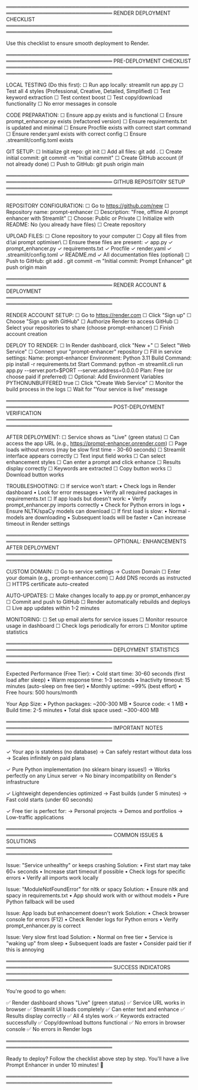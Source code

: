 ═══════════════════════════════════════════════════════════════════════════════
                    RENDER DEPLOYMENT CHECKLIST
═══════════════════════════════════════════════════════════════════════════════

Use this checklist to ensure smooth deployment to Render.

═══════════════════════════════════════════════════════════════════════════════
PRE-DEPLOYMENT CHECKLIST
═══════════════════════════════════════════════════════════════════════════════

LOCAL TESTING (Do this first):
  ☐ Run app locally: streamlit run app.py
  ☐ Test all 4 styles (Professional, Creative, Detailed, Simplified)
  ☐ Test keyword extraction
  ☐ Test context boost
  ☐ Test copy/download functionality
  ☐ No error messages in console

CODE PREPARATION:
  ☐ Ensure app.py exists and is functional
  ☐ Ensure prompt_enhancer.py exists (refactored version)
  ☐ Ensure requirements.txt is updated and minimal
  ☐ Ensure Procfile exists with correct start command
  ☐ Ensure render.yaml exists with correct config
  ☐ Ensure .streamlit/config.toml exists

GIT SETUP:
  ☐ Initialize git repo: git init
  ☐ Add all files: git add .
  ☐ Create initial commit: git commit -m "Initial commit"
  ☐ Create GitHub account (if not already done)
  ☐ Push to GitHub: git push origin main

═══════════════════════════════════════════════════════════════════════════════
GITHUB REPOSITORY SETUP
═══════════════════════════════════════════════════════════════════════════════

REPOSITORY CONFIGURATION:
  ☐ Go to https://github.com/new
  ☐ Repository name: prompt-enhancer
  ☐ Description: "Free, offline AI prompt enhancer with Streamlit"
  ☐ Choose: Public or Private
  ☐ Initialize with README: No (you already have files)
  ☐ Create repository

UPLOAD FILES:
  ☐ Clone repository to your computer
  ☐ Copy all files from d:\ai prompt optimiser\ 
  ☐ Ensure these files are present:
      ✓ app.py
      ✓ prompt_enhancer.py
      ✓ requirements.txt
      ✓ Procfile
      ✓ render.yaml
      ✓ .streamlit/config.toml
      ✓ README.md
      ✓ All documentation files (optional)
  ☐ Push to GitHub:
      git add .
      git commit -m "Initial commit: Prompt Enhancer"
      git push origin main

═══════════════════════════════════════════════════════════════════════════════
RENDER ACCOUNT & DEPLOYMENT
═══════════════════════════════════════════════════════════════════════════════

RENDER ACCOUNT SETUP:
  ☐ Go to https://render.com
  ☐ Click "Sign up"
  ☐ Choose "Sign up with GitHub"
  ☐ Authorize Render to access GitHub
  ☐ Select your repositories to share (choose prompt-enhancer)
  ☐ Finish account creation

DEPLOY TO RENDER:
  ☐ In Render dashboard, click "New +" 
  ☐ Select "Web Service"
  ☐ Connect your "prompt-enhancer" repository
  ☐ Fill in service settings:
      Name:              prompt-enhancer
      Environment:       Python 3.11
      Build Command:     pip install -r requirements.txt
      Start Command:     python -m streamlit.cli run app.py --server.port=$PORT --server.address=0.0.0.0
      Plan:              Free (or choose paid if preferred)
  ☐ Optional: Add Environment Variables
      PYTHONUNBUFFERED   true
  ☐ Click "Create Web Service"
  ☐ Monitor the build process in the logs
  ☐ Wait for "Your service is live" message

═══════════════════════════════════════════════════════════════════════════════
POST-DEPLOYMENT VERIFICATION
═══════════════════════════════════════════════════════════════════════════════

AFTER DEPLOYMENT:
  ☐ Service shows as "Live" (green status)
  ☐ Can access the app URL (e.g., https://prompt-enhancer.onrender.com)
  ☐ Page loads without errors (may be slow first time - 30-60 seconds)
  ☐ Streamlit interface appears correctly
  ☐ Text input field works
  ☐ Can select enhancement styles
  ☐ Can enter a prompt and click enhance
  ☐ Results display correctly
  ☐ Keywords are extracted
  ☐ Copy button works
  ☐ Download button works

TROUBLESHOOTING:
  ☐ If service won't start:
      • Check logs in Render dashboard
      • Look for error messages
      • Verify all required packages in requirements.txt
  ☐ If app loads but doesn't work:
      • Verify prompt_enhancer.py imports correctly
      • Check for Python errors in logs
      • Ensure NLTK/spaCy models can download
  ☐ If first load is slow:
      • Normal - models are downloading
      • Subsequent loads will be faster
      • Can increase timeout in Render settings

═══════════════════════════════════════════════════════════════════════════════
OPTIONAL: ENHANCEMENTS AFTER DEPLOYMENT
═══════════════════════════════════════════════════════════════════════════════

CUSTOM DOMAIN:
  ☐ Go to service settings → Custom Domain
  ☐ Enter your domain (e.g., prompt-enhancer.com)
  ☐ Add DNS records as instructed
  ☐ HTTPS certificate auto-created

AUTO-UPDATES:
  ☐ Make changes locally to app.py or prompt_enhancer.py
  ☐ Commit and push to GitHub
  ☐ Render automatically rebuilds and deploys
  ☐ Live app updates within 1-2 minutes

MONITORING:
  ☐ Set up email alerts for service issues
  ☐ Monitor resource usage in dashboard
  ☐ Check logs periodically for errors
  ☐ Monitor uptime statistics

═══════════════════════════════════════════════════════════════════════════════
DEPLOYMENT STATISTICS
═══════════════════════════════════════════════════════════════════════════════

Expected Performance (Free Tier):
  • Cold start time: 30-60 seconds (first load after sleep)
  • Warm response time: 1-3 seconds
  • Inactivity timeout: 15 minutes (auto-sleep on free tier)
  • Monthly uptime: ~99% (best effort)
  • Free hours: 500 hours/month

Your App Size:
  • Python packages: ~200-300 MB
  • Source code: < 1 MB
  • Build time: 2-5 minutes
  • Total disk space used: ~300-400 MB

═══════════════════════════════════════════════════════════════════════════════
IMPORTANT NOTES
═══════════════════════════════════════════════════════════════════════════════

✓ Your app is stateless (no database)
  → Can safely restart without data loss
  → Scales infinitely on paid plans

✓ Pure Python implementation (no sklearn binary issues!)
  → Works perfectly on any Linux server
  → No binary incompatibility on Render's infrastructure

✓ Lightweight dependencies optimized
  → Fast builds (under 5 minutes)
  → Fast cold starts (under 60 seconds)

✓ Free tier is perfect for:
  → Personal projects
  → Demos and portfolios
  → Low-traffic applications

═══════════════════════════════════════════════════════════════════════════════
COMMON ISSUES & SOLUTIONS
═══════════════════════════════════════════════════════════════════════════════

Issue: "Service unhealthy" or keeps crashing
Solution: 
  • First start may take 60+ seconds
  • Increase start timeout if possible
  • Check logs for specific errors
  • Verify all imports work locally

Issue: "ModuleNotFoundError" for nltk or spacy
Solution:
  • Ensure nltk and spacy in requirements.txt
  • App should work with or without models
  • Pure Python fallback will be used

Issue: App loads but enhancement doesn't work
Solution:
  • Check browser console for errors (F12)
  • Check Render logs for Python errors
  • Verify prompt_enhancer.py is correct

Issue: Very slow first load
Solution:
  • Normal on free tier
  • Service is "waking up" from sleep
  • Subsequent loads are faster
  • Consider paid tier if this is annoying

═══════════════════════════════════════════════════════════════════════════════
SUCCESS INDICATORS
═══════════════════════════════════════════════════════════════════════════════

You're good to go when:

  ✅ Render dashboard shows "Live" (green status)
  ✅ Service URL works in browser
  ✅ Streamlit UI loads completely
  ✅ Can enter text and enhance
  ✅ Results display correctly
  ✅ All 4 styles work
  ✅ Keywords extracted successfully
  ✅ Copy/download buttons functional
  ✅ No errors in browser console
  ✅ No errors in Render logs

═══════════════════════════════════════════════════════════════════════════════

Ready to deploy? Follow the checklist above step by step. You'll have a live
Prompt Enhancer in under 10 minutes! 🚀

═══════════════════════════════════════════════════════════════════════════════
